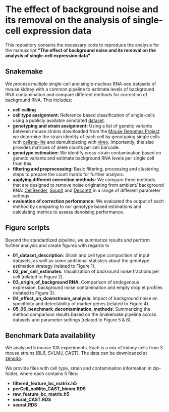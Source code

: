 # The effect of background noise and its removal on the analysis of single-cell expression data

This repository contains the necessary code to reproduce the analysis for the manuscript **"The effect of background noise and its removal on the analysis of single-cell expression data"**.

## Snakemake

We process multiple single-cell and single-nucleus RNA-seq datasets of mouse kidney with a common pipeline to estimate levels of background RNA contamination and compare different methods for correction of background RNA. This includes:  
- **cell calling**  
- **cell type assignment:** Reference based classification of single-cells using a publicly available annotated [dataset](https://genomebiology.biomedcentral.com/articles/10.1186/s13059-020-02048-6).
- **genotyping and strain assignment:** Using a list of genetic variants between mouse strains downloaded from the [Mouse Genomes Project](https://www.sanger.ac.uk/data/mouse-genomes-project//) we determine the strain identity of each cell by genotyping single cells with [cellsnp-lite](https://cellsnp-lite.readthedocs.io/) and demultiplexing with [vireo](https://vireosnp.readthedocs.io/). Importantly, this also provides matrices of allele counts per cell barcode. 
- **genotype estimation:** We identify cross-strain contamination based on genetic variants and estimate background RNA levels per single cell from this.
- **filtering and preprocessing:** Basic filtering, processing and clustering steps to prepare the count matrix for further analysis.
- **applying different correction methods:** We compare three methods that are designed to remove noise originating from ambient/ background RNA: [CellBender](https://www.biorxiv.org/content/10.1101/791699v1), [SoupX](https://doi.org/10.1093/gigascience/giaa151) and [DecontX](https://genomebiology.biomedcentral.com/articles/10.1186/s13059-020-1950-6) in a range of different parameter settings. 
- **evaluation of correction performance:** We evaluated the output of each method by comparing to our genotype based estimations and calculating metrics to assess denoising performance.

## Figure scripts

Beyond the standardized pipeline, we summarize results and perform further analysis and create figures with regards to  
- **01_dataset_description**: Strain and cell type composition of input datasets, as well as some additional statistics about the genotype estimation strategy (related to Figure 1). 
- **02_per_cell_estimates**: Visualization of backround noise fractions per cell (related to Figure 2).
- **03_origin_of_background RNA**: Comparison of endogenous expression, background noise contamination and empty droplet profiles (related to Figure 3).
- **04_effect_on_downstream_analysis**: Impact of background noise on specificity and detectability of marker genes (related to Figure 4).
- **05_06_benchmark_decontamination_methods**: Summarizing the method comparison results based on the Snakemake pipeline across datasets and parameter settings (related to Figure 5 & 6). 

## Benchmark Data availability
We analysed 5 mouse 10X experiments. Each is a mix of kidney cells from 3 mouse strains (BL6, SVLMJ, CAST). The data can be downloaded at [zenodo](https://zenodo.org/record/7328632#.Y3YMtOzML0s).

We provide files with cell type, strain and contaminaiton information in zip-folder, where each contains 5 files:

- **filtered_feature_bc_matrix.h5**
- **perCell_noMito_CAST_binom.RDS**
- **raw_feature_bc_matrix.h5**
- **seurat_CAST.RDS**
- **seurat.RDS**


